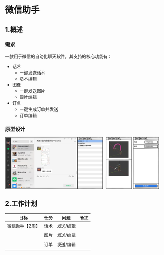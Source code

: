 # 微信助手

## 1.概述

### 需求

一款用于微信的自动化聊天软件，其支持的核心功能有：

- 话术
  - 一键发送话术
  - 话术编辑
- 图像
  - 一键发送图片
  - 图片编辑
- 订单
  - 一键生成订单并发送
  - 订单编辑

### 原型设计

![Assistant](prototype\Assistant.png)

## 2.工作计划

| 目标            | 任务 | 问题      | 备注 |
| --------------- | ---- | --------- | ---- |
| 微信助手【2周】 | 话术 | 发送/编辑 |      |
|                 |      |           |      |
|                 | 图片 | 发送/编辑 |      |
|                 |      |           |      |
|                 | 订单 | 发送/编辑 |      |
|                 |      |           |      |